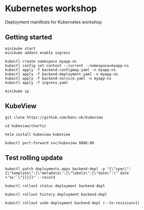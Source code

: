 # Kubernetes workshop

Deployment manifests for Kubernetes workshop

## Getting started

```
minikube start
minikube addons enable ingress

kubectl create namespace myapp-ns 
kubectl config set-context --current --namespace=myapp-ns
kubectl apply -f backend-configmap.yaml -n myapp-ns
kubectl apply -f backend-deployment.yaml -n myapp-ns
kubectl apply -f backend-service.yaml -n myapp-ns
kubectl apply -f ingress.yaml

minikube ip
```

## KubeView

```
git clone https://github.com/benc-uk/kubeview

cd kubeview/charts/

helm install kubeview kubeview

kubectl port-forward svc/kubeview 8888:80
```

## Test rolling update

```
kubectl patch deployments.apps backend-depl -p "{\"spec\":{\"template\":{\"metadata\":{\"labels\":{\"date\":\"`date +'%s'`\"}}}}}" --record

kubectl rollout status deployment backend-depl

kubectl rollout history deployment backend-depl

kubectl rollout undo deployment backend-depl (--to-revision=1)
```
